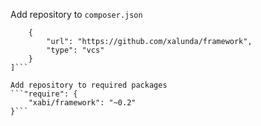
Add repository to `composer.json`
```"repositories": [
	{
		"url": "https://github.com/xalunda/framework",
		"type": "vcs"
	}
]```

Add repository to required packages
```"require": {
	"xabi/framework": "~0.2"
}```
